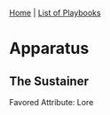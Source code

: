 [Home](../index.md) | [List of Playbooks](../index.md#Playbooks)

# Apparatus
## The Sustainer
Favored Attribute: Lore


